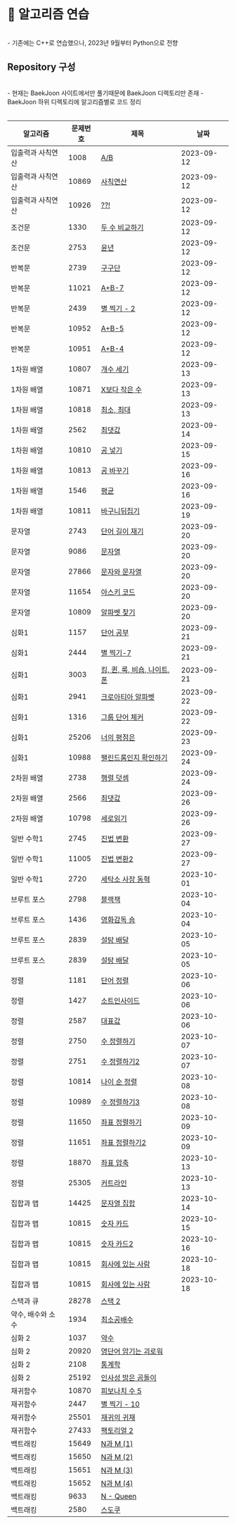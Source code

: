 # 📖 알고리즘 연습

<br>
- 기존에는 C++로 연습했으나, 2023년 9월부터 Python으로 전향

<br>

## Repository 구성

<br>
- 현재는 BaekJoon 사이트에서만 풀기때문에 BaekJoon 디렉토리만 존재
- BaekJoon 하위 디렉토리에 알고리즘별로 코드 정리
<br>
<br>

| 알고리즘          | 문제번호 | 제목                                                                                                                                                                            | 날짜       |
| ----------------- | -------- | ------------------------------------------------------------------------------------------------------------------------------------------------------------------------------- | ---------- |
| 입출력과 사칙연산 | 1008     | [A/B](https://github.com/ysh038/Algorithm/blob/main/%EB%B0%B1%EC%A4%80/python/%EC%9E%85%EC%B6%9C%EB%A0%A5%EA%B3%BC%20%EC%82%AC%EC%B9%99%EC%97%B0%EC%82%B0/1008/1008.md)         | 2023-09-12 |
| 입출력과 사칙연산 | 10869    | [사칙연산](https://github.com/ysh038/Algorithm/blob/main/%EB%B0%B1%EC%A4%80/python/%EC%9E%85%EC%B6%9C%EB%A0%A5%EA%B3%BC%20%EC%82%AC%EC%B9%99%EC%97%B0%EC%82%B0/10869/10869.md)  | 2023-09-12 |
| 입출력과 사칙연산 | 10926    | [??!](https://github.com/ysh038/Algorithm/blob/main/%EB%B0%B1%EC%A4%80/python/%EC%9E%85%EC%B6%9C%EB%A0%A5%EA%B3%BC%20%EC%82%AC%EC%B9%99%EC%97%B0%EC%82%B0/10926/10926.md)       | 2023-09-12 |
| 조건문            | 1330     | [두 수 비교하기](https://github.com/ysh038/Algorithm/blob/main/%EB%B0%B1%EC%A4%80/python/%EC%A1%B0%EA%B1%B4%EB%AC%B8/1330/1330.md)                                              | 2023-09-12 |
| 조건문            | 2753     | [윤년](https://github.com/ysh038/Algorithm/blob/main/%EB%B0%B1%EC%A4%80/python/%EC%A1%B0%EA%B1%B4%EB%AC%B8/2753/2753.md)                                                        | 2023-09-12 |
| 반복문            | 2739     | [구구단](https://github.com/ysh038/Algorithm/blob/main/%EB%B0%B1%EC%A4%80/python/%EB%B0%98%EB%B3%B5%EB%AC%B8/2739/2739.md)                                                      | 2023-09-12 |
| 반복문            | 11021    | [A+B-7](https://github.com/ysh038/Algorithm/blob/main/%EB%B0%B1%EC%A4%80/python/%EB%B0%98%EB%B3%B5%EB%AC%B8/11021/11021.md)                                                     | 2023-09-12 |
| 반복문            | 2439     | [별 찍기 - 2](https://github.com/ysh038/Algorithm/blob/main/%EB%B0%B1%EC%A4%80/python/%EB%B0%98%EB%B3%B5%EB%AC%B8/2439/2439.md)                                                 | 2023-09-12 |
| 반복문            | 10952    | [A+B-5](https://github.com/ysh038/Algorithm/blob/main/%EB%B0%B1%EC%A4%80/python/%EB%B0%98%EB%B3%B5%EB%AC%B8/10952/10952.md)                                                     | 2023-09-12 |
| 반복문            | 10951    | [A+B-4](https://github.com/ysh038/Algorithm/blob/main/%EB%B0%B1%EC%A4%80/python/%EB%B0%98%EB%B3%B5%EB%AC%B8/10951/10951.md)                                                     | 2023-09-12 |
| 1차원 배열        | 10807    | [개수 세기](https://github.com/ysh038/Algorithm/blob/main/%EB%B0%B1%EC%A4%80/python/1%EC%B0%A8%EC%9B%90%20%EB%B0%B0%EC%97%B4/10807/10807.md)                                    | 2023-09-13 |
| 1차원 배열        | 10871    | [X보다 작은 수](https://github.com/ysh038/Algorithm/blob/main/%EB%B0%B1%EC%A4%80/python/1%EC%B0%A8%EC%9B%90%20%EB%B0%B0%EC%97%B4/10871/10871.md)                                | 2023-09-13 |
| 1차원 배열        | 10818    | [최소, 최대](https://github.com/ysh038/Algorithm/blob/main/%EB%B0%B1%EC%A4%80/python/1%EC%B0%A8%EC%9B%90%20%EB%B0%B0%EC%97%B4/10818/10818.md)                                   | 2023-09-13 |
| 1차원 배열        | 2562     | [최댓값](https://github.com/ysh038/Algorithm/blob/main/%EB%B0%B1%EC%A4%80/python/1%EC%B0%A8%EC%9B%90%20%EB%B0%B0%EC%97%B4/2562/2562.md)                                         | 2023-09-14 |
| 1차원 배열        | 10810    | [공 넣기](https://github.com/ysh038/Algorithm/blob/main/%EB%B0%B1%EC%A4%80/python/1%EC%B0%A8%EC%9B%90%20%EB%B0%B0%EC%97%B4/10810/10810.md)                                      | 2023-09-15 |
| 1차원 배열        | 10813    | [공 바꾸기](https://github.com/ysh038/Algorithm/blob/main/%EB%B0%B1%EC%A4%80/python/1%EC%B0%A8%EC%9B%90%20%EB%B0%B0%EC%97%B4/10813/10813.md)                                    | 2023-09-16 |
| 1차원 배열        | 1546     | [평균](https://github.com/ysh038/Algorithm/blob/main/%EB%B0%B1%EC%A4%80/python/1%EC%B0%A8%EC%9B%90%20%EB%B0%B0%EC%97%B4/1546/1546.md)                                           | 2023-09-16 |
| 1차원 배열        | 10811    | [바구니뒤집기](https://github.com/ysh038/Algorithm/blob/main/%EB%B0%B1%EC%A4%80/python/1%EC%B0%A8%EC%9B%90%20%EB%B0%B0%EC%97%B4/10811/10811.md)                                 | 2023-09-19 |
| 문자열            | 2743     | [단어 길이 재기](https://github.com/ysh038/Algorithm/blob/main/%EB%B0%B1%EC%A4%80/python/%EB%AC%B8%EC%9E%90%EC%97%B4/2743/2743.md)                                              | 2023-09-20 |
| 문자열            | 9086     | [문자열](https://github.com/ysh038/Algorithm/blob/main/%EB%B0%B1%EC%A4%80/python/%EB%AC%B8%EC%9E%90%EC%97%B4/9086/9086.md)                                                      | 2023-09-20 |
| 문자열            | 27866    | [문자와 문자열](https://github.com/ysh038/Algorithm/blob/main/%EB%B0%B1%EC%A4%80/python/%EB%AC%B8%EC%9E%90%EC%97%B4/27866/27866.md)                                             | 2023-09-20 |
| 문자열            | 11654    | [아스키 코드](https://github.com/ysh038/Algorithm/blob/main/%EB%B0%B1%EC%A4%80/python/%EB%AC%B8%EC%9E%90%EC%97%B4/11654/11654.md)                                               | 2023-09-20 |
| 문자열            | 10809    | [알파벳 찾기](https://github.com/ysh038/Algorithm/blob/main/%EB%B0%B1%EC%A4%80/python/%EB%AC%B8%EC%9E%90%EC%97%B4/10809/10809.md)                                               | 2023-09-20 |
| 심화1             | 1157     | [단어 공부](https://github.com/ysh038/Algorithm/blob/main/%EB%B0%B1%EC%A4%80/python/%EC%8B%AC%ED%99%94%201/1157/1157.md)                                                        | 2023-09-21 |
| 심화1             | 2444     | [별 찍기-7](https://github.com/ysh038/Algorithm/blob/main/%EB%B0%B1%EC%A4%80/python/%EC%8B%AC%ED%99%94%201/2444/2444.md)                                                        | 2023-09-21 |
| 심화1             | 3003     | [킹, 퀸, 룩, 비숍, 나이트, 폰](https://github.com/ysh038/Algorithm/blob/main/%EB%B0%B1%EC%A4%80/python/%EC%8B%AC%ED%99%94%201/3003/3003.md)                                     | 2023-09-21 |
| 심화1             | 2941     | [크로아티아 알파벳](https://github.com/ysh038/Algorithm/blob/main/%EB%B0%B1%EC%A4%80/python/%EC%8B%AC%ED%99%94%201/2941/2941.md)                                                | 2023-09-22 |
| 심화1             | 1316     | [그룹 단어 체커](https://github.com/ysh038/Algorithm/blob/main/%EB%B0%B1%EC%A4%80/python/%EC%8B%AC%ED%99%94%201/1316/1316.md)                                                   | 2023-09-22 |
| 심화1             | 25206    | [너의 평점은](https://github.com/ysh038/Algorithm/blob/main/%EB%B0%B1%EC%A4%80/python/%EC%8B%AC%ED%99%94%201/25206/25206.md)                                                    | 2023-09-23 |
| 심화1             | 10988    | [팰린드롬인지 확인하기](https://github.com/ysh038/Algorithm/blob/main/%EB%B0%B1%EC%A4%80/python/%EC%8B%AC%ED%99%94%201/10988/10988.md)                                          | 2023-09-24 |
| 2차원 배열        | 2738     | [행렬 덧셈](https://github.com/ysh038/Algorithm/blob/main/%EB%B0%B1%EC%A4%80/python/2%EC%B0%A8%EC%9B%90%20%EB%B0%B0%EC%97%B4/2738/2738.md)                                      | 2023-09-24 |
| 2차원 배열        | 2566     | [최댓값](https://github.com/ysh038/Algorithm/blob/main/%EB%B0%B1%EC%A4%80/python/2%EC%B0%A8%EC%9B%90%20%EB%B0%B0%EC%97%B4/2566/2566.md)                                         | 2023-09-26 |
| 2차원 배열        | 10798    | [세로읽기](https://github.com/ysh038/Algorithm/blob/main/%EB%B0%B1%EC%A4%80/python/2%EC%B0%A8%EC%9B%90%20%EB%B0%B0%EC%97%B4/10798/10798.md)                                     | 2023-09-26 |
| 일반 수학1        | 2745     | [진법 변환](https://github.com/ysh038/Algorithm/blob/main/%EB%B0%B1%EC%A4%80/python/%EC%9D%BC%EB%B0%98%20%EC%88%98%ED%95%99%201/2745/2745.md)                                   | 2023-09-27 |
| 일반 수학1        | 11005    | [진법 변환2](https://github.com/ysh038/Algorithm/blob/main/%EB%B0%B1%EC%A4%80/python/%EC%9D%BC%EB%B0%98%20%EC%88%98%ED%95%99%201/11005/11005.md)                                | 2023-09-27 |
| 일반 수학1        | 2720     | [세탁소 사장 동혁](https://github.com/ysh038/Algorithm/blob/main/%EB%B0%B1%EC%A4%80/python/%EC%9D%BC%EB%B0%98%20%EC%88%98%ED%95%99%201/2720/2720.md)                            | 2023-10-01 |
| 브루트 포스       | 2798     | [블랙잭](https://github.com/ysh038/Algorithm/blob/main/%EB%B0%B1%EC%A4%80/python/%EB%B8%8C%EB%A3%A8%ED%8A%B8%ED%8F%AC%EC%8A%A4/2798/2798.md)                                    | 2023-10-04 |
| 브루트 포스       | 1436     | [영화감독 숌](https://github.com/ysh038/Algorithm/blob/main/%EB%B0%B1%EC%A4%80/python/%EB%B8%8C%EB%A3%A8%ED%8A%B8%ED%8F%AC%EC%8A%A4/1436/1436.md)                               | 2023-10-04 |
| 브루트 포스       | 2839     | [설탕 배달](https://github.com/ysh038/Algorithm/blob/main/%EB%B0%B1%EC%A4%80/python/%EB%B8%8C%EB%A3%A8%ED%8A%B8%ED%8F%AC%EC%8A%A4/2839/2839.md)                                 | 2023-10-05 |
| 브루트 포스       | 2839     | [설탕 배달](https://github.com/ysh038/Algorithm/blob/main/%EB%B0%B1%EC%A4%80/python/%EB%B8%8C%EB%A3%A8%ED%8A%B8%ED%8F%AC%EC%8A%A4/2839/2839.md)                                 | 2023-10-05 |
| 정렬              | 1181     | [단어 정렬](https://github.com/ysh038/Algorithm/blob/main/백준/python/정렬/1181/1181.md)                                                                                        | 2023-10-06 |
| 정렬              | 1427     | [소트인사이드](https://github.com/ysh038/Algorithm/blob/main/백준/python/정렬/1427/1427.md)                                                                                     | 2023-10-06 |
| 정렬              | 2587     | [대표값](https://github.com/ysh038/Algorithm/blob/main/백준/python/정렬/2587/2587.md)                                                                                           | 2023-10-06 |
| 정렬              | 2750     | [수 정렬하기](https://github.com/ysh038/Algorithm/blob/main/백준/python/정렬/2750/2750.md)                                                                                      | 2023-10-07 |
| 정렬              | 2751     | [수 정렬하기2](https://github.com/ysh038/Algorithm/blob/main/백준/python/정렬/2751/2751.md)                                                                                     | 2023-10-07 |
| 정렬              | 10814    | [나이 순 정렬](https://github.com/ysh038/Algorithm/blob/main/백준/python/정렬/10814/10814.md)                                                                                   | 2023-10-08 |
| 정렬              | 10989    | [수 정렬하기3](https://github.com/ysh038/Algorithm/blob/main/백준/python/정렬/10989/10989.md)                                                                                   | 2023-10-08 |
| 정렬              | 11650    | [좌표 정렬하기](https://github.com/ysh038/Algorithm/blob/main/백준/python/정렬/11650/11650.md)                                                                                  | 2023-10-09 |
| 정렬              | 11651    | [좌표 정렬하기2](https://github.com/ysh038/Algorithm/blob/main/백준/python/정렬/1181/1181.md)                                                                                   | 2023-10-09 |
| 정렬              | 18870    | [좌표 압축](https://github.com/ysh038/Algorithm/blob/main/백준/python/정렬/18870/18870.md)                                                                                      | 2023-10-13 |
| 정렬              | 25305    | [커트라인](https://github.com/ysh038/Algorithm/blob/main/백준/python/정렬/25305/25305.md)                                                                                       | 2023-10-13 |
| 집합과 맵         | 14425    | [문자열 집합](https://github.com/ysh038/Algorithm/blob/main/백준/python/집합과%20맵/14425/14425.md)                                                                             | 2023-10-14 |
| 집합과 맵         | 10815    | [숫자 카드](https://github.com/ysh038/Algorithm/blob/main/백준/python/집합과%20맵/10815/10815.md)                                                                               | 2023-10-15 |
| 집합과 맵         | 10815    | [숫자 카드2](https://github.com/ysh038/Algorithm/blob/main/백준/python/집합과%20맵/10816/10816.md)                                                                              | 2023-10-16 |
| 집합과 맵         | 10815    | [회사에 있는 사람](https://github.com/ysh038/Algorithm/blob/main/백준/python/집합과%20맵/7785/7785.md)                                                                          | 2023-10-18 |
| 집합과 맵         | 10815    | [회사에 있는 사람](https://github.com/ysh038/Algorithm/blob/main/백준/python/집합과%20맵/7785/7785.md)                                                                          | 2023-10-18 |
| 스택과 큐         | 28278    | [스택 2](https://github.com/ysh038/Algorithm/blob/main/%EB%B0%B1%EC%A4%80/python/%EC%8A%A4%ED%83%9D%EA%B3%BC%20%ED%81%90/28278/28278.md)                                        |
| 약수, 배수와 소수 | 1934     | [최소공배수](https://github.com/ysh038/Algorithm/blob/main/%EB%B0%B1%EC%A4%80/python/%EC%95%BD%EC%88%98%2C%20%EB%B0%B0%EC%88%98%EC%99%80%20%EC%86%8C%EC%88%98%202/1934/1934.md) |
| 심화 2            | 1037     | [약수](https://github.com/ysh038/Algorithm/blob/main/%EB%B0%B1%EC%A4%80/python/%EC%8B%AC%ED%99%94%202/1037/1037.md)                                                             |
| 심화 2            | 20920    | [영단어 암기는 괴로워](https://github.com/ysh038/Algorithm/blob/main/%EB%B0%B1%EC%A4%80/python/%EC%8B%AC%ED%99%94%202/20920/20920.md)                                           |
| 심화 2            | 2108     | [통계학](https://github.com/ysh038/Algorithm/blob/main/%EB%B0%B1%EC%A4%80/python/%EC%8B%AC%ED%99%94%202/2108/2108.md)                                                           |
| 심화 2            | 25192    | [인사성 밝은 곰돌이](https://github.com/ysh038/Algorithm/blob/main/%EB%B0%B1%EC%A4%80/python/%EC%8B%AC%ED%99%94%202/25192/25192.md)                                             |
| 재귀함수          | 10870    | [피보나치 수 5](https://github.com/ysh038/Algorithm/blob/main/%EB%B0%B1%EC%A4%80/python/%EC%9E%AC%EA%B7%80%ED%95%A8%EC%88%98/10870/10870.md)                                    |
| 재귀함수          | 2447     | [별 찍기 - 10](https://github.com/ysh038/Algorithm/blob/main/%EB%B0%B1%EC%A4%80/python/%EC%9E%AC%EA%B7%80%ED%95%A8%EC%88%98/2447/2447.md)                                       |
| 재귀함수          | 25501    | [재귀의 귀재](https://github.com/ysh038/Algorithm/blob/main/%EB%B0%B1%EC%A4%80/python/%EC%9E%AC%EA%B7%80%ED%95%A8%EC%88%98/25501/25501.md)                                      |
| 재귀함수          | 27433    | [팩토리얼 2](https://github.com/ysh038/Algorithm/blob/main/%EB%B0%B1%EC%A4%80/python/%EC%9E%AC%EA%B7%80%ED%95%A8%EC%88%98/27433/27433.md)                                       |
| 백트래킹          | 15649    | [N과 M (1)](https://github.com/ysh038/Algorithm/blob/main/%EB%B0%B1%EC%A4%80/python/%EB%B0%B1%ED%8A%B8%EB%9E%98%ED%82%B9/15649/15649.md)                                        |
| 백트래킹          | 15650    | [N과 M (2)](https://github.com/ysh038/Algorithm/blob/main/%EB%B0%B1%EC%A4%80/python/%EB%B0%B1%ED%8A%B8%EB%9E%98%ED%82%B9/15650/15650.md)                                        |
| 백트래킹          | 15651    | [N과 M (3)](https://github.com/ysh038/Algorithm/blob/main/%EB%B0%B1%EC%A4%80/python/%EB%B0%B1%ED%8A%B8%EB%9E%98%ED%82%B9/15651/15651.md)                                        |
| 백트래킹          | 15652    | [N과 M (4)](https://github.com/ysh038/Algorithm/blob/main/%EB%B0%B1%EC%A4%80/python/%EB%B0%B1%ED%8A%B8%EB%9E%98%ED%82%B9/15652/15652.md)                                        |
| 백트래킹          | 9633     | [N - Queen](https://github.com/ysh038/Algorithm/blob/main/%EB%B0%B1%EC%A4%80/python/%EB%B0%B1%ED%8A%B8%EB%9E%98%ED%82%B9/9633/9633.md)                                          |
| 백트래킹          | 2580     | [스도쿠](https://github.com/ysh038/Algorithm/blob/main/%EB%B0%B1%EC%A4%80/python/%EB%B0%B1%ED%8A%B8%EB%9E%98%ED%82%B9/2580/2580.md)                                             |
